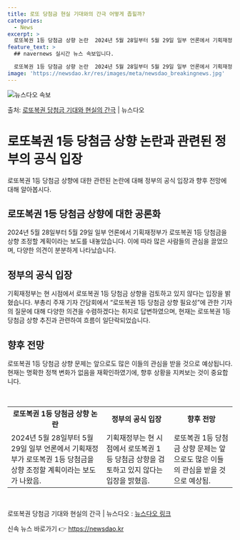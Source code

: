 ```yaml
---
title: 로또 당첨금 현실 기대와의 간극 어떻게 좁힐까?
categories:
  - News
excerpt: >
  로또복권 1등 당첨금 상향 논란  2024년 5월 28일부터 5월 29일 일부 언론에서 기획재정부가 로또복권…
feature_text: >
  ## navernews 실시간 뉴스 속보입니다.

  로또복권 1등 당첨금 상향 논란  2024년 5월 28일부터 5월 29일 일부 언론에서 기획재정부가 로또복권…
image: 'https://newsdao.kr/res/images/meta/newsdao_breakingnews.jpg'
---
```


![뉴스다오 속보](https://newsdao.kr/res/images/meta/newsdao_breakingnews.jpg)

<p>출처: <a href="https://newsdao.kr/4000" rel="dofollow">로또복권 당첨금 기대와 현실의 간극</a> | 뉴스다오</p>

<h1>로또복권 1등 당첨금 상향 논란과 관련된 정부의 공식 입장</h1>
<p data-ke-size="size16">로또복권 1등 당첨금 상향에 대한 관련된 논란에 대해 정부의 공식 입장과 향후 전망에 대해 알아봅시다.</p>

<h2>로또복권 1등 당첨금 상향에 대한 공론화</h2>
<p data-ke-size="size16">2024년 5월 28일부터 5월 29일 일부 언론에서 기획재정부가 로또복권 1등 당첨금을 상향 조정할 계획이라는 보도를 내놓았습니다. 이에 따라 많은 사람들의 관심을 끌었으며, 다양한 의견이 분분하게 나타났습니다.</p>

<h2>정부의 공식 입장</h2>
<p data-ke-size="size16">기획재정부는 현 시점에서 로또복권 1등 당첨금 상향을 검토하고 있지 않다는 입장을 밝혔습니다. 부총리 주재 기자 간담회에서 “로또복권 1등 당첨금 상향 필요성”에 관한 기자의 질문에 대해 다양한 의견을 수렴하겠다는 취지로 답변하였으며, 현재는 로또복권 1등 당첨금 상향 추진과 관련하여 흐름이 일단락되었습니다.</p>

<h2>향후 전망</h2>
<p data-ke-size="size16">로또복권 1등 당첨금 상향 문제는 앞으로도 많은 이들의 관심을 받을 것으로 예상됩니다. 현재는 명확한 정책 변화가 없음을 재확인하였기에, 향후 상황을 지켜보는 것이 중요합니다.</p>

<p data-ke-size="size16">&nbsp;</p>

<table>
	<tbody>
		<tr>
			<td style="text-align: center; height: 17px;"><b>로또복권 1등 당첨금 상향 논란</b></td>
			<td style="text-align: center; height: 17px;"><b>정부의 공식 입장</b></td>
			<td style="text-align: center; height: 17px;"><b>향후 전망</b></td>
		</tr>
		<tr>
			<td style="text-align: left;">2024년 5월 28일부터 5월 29일 일부 언론에서 기획재정부가 로또복권 1등 당첨금을 상향 조정할 계획이라는 보도가 나왔음.</td>
			<td style="text-align: left;">기획재정부는 현 시점에서 로또복권 1등 당첨금 상향을 검토하고 있지 않다는 입장을 밝혔음.</td>
			<td style="text-align: left;">로또복권 1등 당첨금 상향 문제는 앞으로도 많은 이들의 관심을 받을 것으로 예상됨.</td>
		</tr>
	</tbody>
</table>

<p data-ke-size="size16">&nbsp;</p>

<p data-ke-size="size16">로또복권 당첨금 기대와 현실의 간극 | 뉴스다오 : <a href="https://newsdao.kr/4000">뉴스다오 링크</a></p>
 

신속 뉴스 바로가기 👉 <a href="https://newsdao.kr" rel="dofollow">https://newsdao.kr</a>



